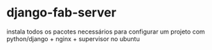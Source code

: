 django-fab-server
=================

instala todos os pacotes necessários para configurar um projeto com python/django + nginx + supervisor no ubuntu